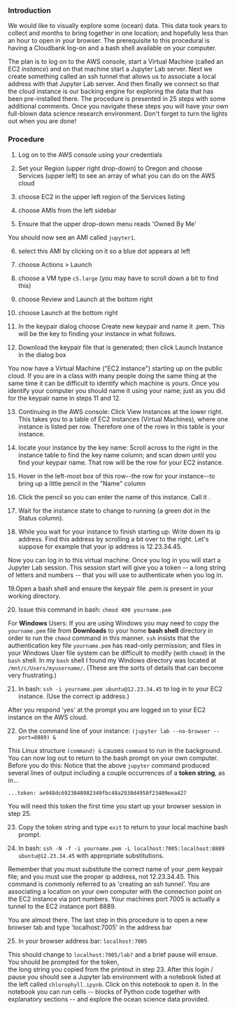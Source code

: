 ### Introduction


We would like to visually explore some (ocean) data. This data took years to collect and 
months to bring together in one location; and hopefully less than an hour to open in your
browser. The prerequisite to this procedural is having a Cloudbank log-on and a bash shell
available on your computer.


The plan is to log on to the AWS console, start a Virtual Machine (called an EC2 *instance*)
and on that machine start a Jupyter Lab server. Next we create something called an ssh tunnel
that allows us to associate a local address with that Jupyter Lab server. And then finally 
we connect so that the cloud instance is our backing engine for exploring the data that has 
been pre-installed there. The procedure is presented in 25 steps with some additional comments.
Once you navigate these steps you will have your own full-blown 
data science research environment. Don't forget to turn the lights out when you are done!


### Procedure


1. Log on to the AWS console using your credentials


2. Set your Region (upper right drop-down) to Oregon and choose Services (upper left) to see an 
array of what you can do on the AWS cloud


3. choose EC2 in the upper left region of the Services listing 


4. choose AMIs from the left sidebar


5. Ensure that the upper drop-down menu reads 'Owned By Me'
 

You should now see an AMI called `jupyter1`. 


6. select this AMI by clicking on it so a blue dot appears at left


7. choose Actions > Launch 


8. choose a VM type `c5.large` (you may have to scroll down a bit to find this)


9. choose Review and Launch at the bottom right


10. choose Launch at the bottom right


11. In the keypair dialog choose Create new keypair and name it <yourname>.pem. 
This will be the key to finding your instance in what follows.


12. Download the keypair file that is generated; then click Launch Instance in the dialog box

 
You now have a Virtual Machine ("EC2 instance") starting up on the public cloud. If you are in
a class with many people doing the same thing at the same time it can be difficult to identify
which machine is *yours*. Once you identify your computer you should name it using your name; 
just as you did for the keypair name in steps 11 and 12.

 

13. Continuing in the AWS console: Click View Instances at the lower right. This takes 
you to a table of EC2 instances (Virtual Machines), where one instance is listed per row. 
Therefore one of the rows in this table is your instance.


14. locate your instance by the key name: Scroll across to the right in the instance table to find the key name column; 
and scan down until you find your keypair name. That row will be the row for your EC2 instance.


15. Hover in the left-most box of this row--the row for your instance--to bring up a little pencil in the "Name" column


16. Click the pencil so you can enter the name of this instance. Call it <yourname>.


17. Wait for the instance state to change to running (a green dot in the Status column). 


18. While you wait for your instance to finish starting up: Write down its ip address. 
Find this address by scrolling a bit over to the right. Let's suppose for example that 
your ip address is 12.23.34.45.

 

Now you can log in to this virtual machine. Once you log in you will start a Jupyter Lab session. This session start
will give you a token -- a long string of letters and numbers -- that you will use to authenticate when you log in.

 

19.Open a bash shell and ensure the keypair file <yourname>.pem is present in your working directory.


20. Issue this command in bash: `chmod 400 yourname.pem`

 

For **Windows** Users: If you are using Windows you may need to copy the `yourname.pem` file from **Downloads** to your 
home **bash shell** directory in order to run the `chmod` command in this manner. `ssh` insists that the 
authentication key file `yourname.pem` has read-only permission; and files in your Windows User file system
can be difficult to modify (with `chmod`) in the `bash` shell. In my `bash` shell I found my Windows directory
was located at `/mnt/c/Users/myusername/`. (These are the sorts of details that can become very frustrating.)

 

21. In bash: `ssh -i yourname.pem ubuntu@12.23.34.45` to log in to your EC2 instance. (Use the correct ip address.)

 

After you respond 'yes' at the prompt you are logged on to your EC2 instance on the AWS cloud.  

 

22. On the command line of your instance: `(jupyter lab --no-browser --port=8889) &`

 

This Linux structure `(command) &` causes `command` to run in the background. You can now log out to return
to the bash prompt on your own computer. Before you do this: Notice that the above `jupyter` command produced 
several lines of output including a couple occurrences of a **token string**, as in...

 
```
...token: ae948dc6923848982349fbc48a2938d4958f23409eea427
```
 
You will need this token the first time you start up your browser session in step 25. 


23. Copy the token string and type `exit` to return to your local machine bash prompt.


24. In bash: `ssh -N -f -i yourname.pem -L localhost:7005:localhost:8889 ubuntu@12.23.34.45` with appropriate substitutions.

 

Remember that you must substitute the correct name of your .pem keypair file; and you must use the proper ip address, not 12.23.34.45. 
This command is commonly referred to as 'creating an ssh tunnel'. You are associating a location on your own computer 
with the connection point on the EC2 instance via port numbers. Your machines port 7005 is actually a tunnel to the 
EC2 instance port 8889.

 
You are almost there. The last step in this procedure is to open a new browser tab and type 'localhost:7005' in the address bar


25. In your browser address bar: `localhost:7005`

 
This should change to `localhost:7005/lab?` and a brief pause will ensue. You should be prompted for the token,  
the long string you copied from the printout in step 23. After this login / pause you should see a Jupyter lab 
environment with a notebook listed at the left called `chlorophyll.ipynb`. Click on this notebook to open it.
In the notebook you can run cells -- blocks of Python code together with explanatory sections -- 
and explore the ocean science data provided.


